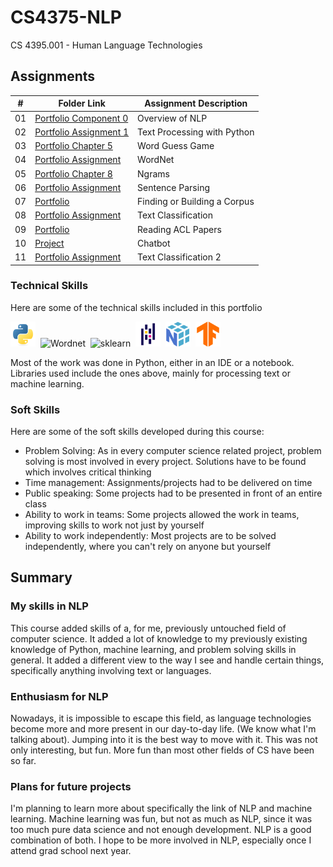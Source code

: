 # CS4375-NLP

CS 4395.001 - Human Language Technologies

##  Assignments

|   #   | Folder Link | Assignment Description |
| :---: | ----------- | ---------------------- |
|  01   |  <a href="https://github.com/linusfackler/CS4395-NLP/tree/main/Overview%20of%20NLP">Portfolio Component 0</a>   |  Overview of NLP    |
|  02   |  <a href="https://github.com/linusfackler/CS4395-NLP/tree/main/Text%20Processing%20with%20Python">Portfolio Assignment 1</a>   |  Text Processing with Python    |
|  03   |  <a href="https://github.com/linusfackler/CS4395-NLP/tree/main/Word%20Guess%20Game">Portfolio Chapter 5</a>   |  Word Guess Game    |
|  04   |  <a href="https://github.com/linusfackler/CS4395-NLP/tree/main/WordNet">Portfolio Assignment</a>   |  WordNet    |
|  05   |  <a href="https://github.com/linusfackler/CS4395-NLP/tree/main/Ngrams">Portfolio Chapter 8</a>   |  Ngrams    |
|  06   |  <a href="https://github.com/linusfackler/CS4395-NLP/tree/main/Sentence%20Parsing">Portfolio Assignment</a>   |  Sentence Parsing    |
|  07   |  <a href="https://github.com/linusfackler/CS4395-NLP/tree/main/Web%20Crawler">Portfolio</a>   |  Finding or Building a Corpus    |
|  08   |  <a href="https://github.com/linusfackler/CS4395-NLP/tree/main/Text%20Classification">Portfolio Assignment</a>   |   Text Classification    |
|  09   |  <a href="https://github.com/linusfackler/CS4395-NLP/tree/main/ACL%20Paper">Portfolio</a>   |   Reading ACL Papers    |
|  10   |  <a href="https://github.com/linusfackler/CS4395-NLP/tree/main/Chatbot">Project</a>   |   Chatbot    |
|  11   |  <a href="https://github.com/linusfackler/CS4395-NLP/tree/main/Text%20Classification%202">Portfolio Assignment</a>   |   Text Classification 2  |


### Technical Skills
Here are some of the technical skills included in this portfolio

<p>
<img src="https://github.com/devicons/devicon/blob/master/icons/python/python-original.svg" title="Python" alt="Python" width="40" height="40"/>&nbsp;
<img src="https://www.cs.princeton.edu/courses/archive/spring20/cos226/images/assignment-logos/600-by-400/wordnet.png" title="WordNet" alt="Wordnet" width="60" height="40"/>&nbsp;
<img src="https://upload.wikimedia.org/wikipedia/commons/thumb/0/05/Scikit_learn_logo_small.svg/2560px-Scikit_learn_logo_small.svg.png" title="sklearn" alt="sklearn" width="60" height="40"/>&nbsp;
<img src="https://github.com/devicons/devicon/blob/master/icons/pandas/pandas-original.svg" title="pandas" alt="pandas" width="40" height="40"/>&nbsp;
<img src="https://github.com/devicons/devicon/blob/master/icons/numpy/numpy-original.svg" title="numpy" alt="numpy" width="40" height="40"/>&nbsp;
<img src="https://github.com/devicons/devicon/blob/master/icons/tensorflow/tensorflow-original.svg" title="TensorFlow" alt="TensorFlow" width="40" height="40"/>&nbsp;
</p>
Most of the work was done in Python, either in an IDE or a notebook. Libraries used include the ones above, mainly for processing text or machine learning.

### Soft Skills
Here are some of the soft skills developed during this course:
- Problem Solving: As in every computer science related project, problem solving is most involved in every project. Solutions have to be found which involves critical thinking
- Time management: Assignments/projects had to be delivered on time
- Public speaking: Some projects had to be presented in front of an entire class
- Ability to work in teams: Some projects allowed the work in teams, improving skills to work not just by yourself
- Ability to work independently: Most projects are to be solved independently, where you can't rely on anyone but yourself

## Summary
### My skills in NLP
This course added skills of a, for me, previously untouched field of computer science. It added a lot of knowledge to my previously existing knowledge of Python, machine learning, and problem solving skills in general. It added a different view to the way I see and handle certain things, specifically anything involving text or languages.

### Enthusiasm for NLP
Nowadays, it is impossible to escape this field, as language technologies become more and more present in our day-to-day life. (We know what I'm talking about). Jumping into it is the best way to move with it. This was not only interesting, but fun. More fun than most other fields of CS have been so far.

### Plans for future projects
I'm planning to learn more about specifically the link of NLP and machine learning. Machine learning was fun, but not as much as NLP, since it was too much pure data science and not enough development. NLP is a good combination of both. I hope to be more involved in NLP, especially once I attend grad school next year.
